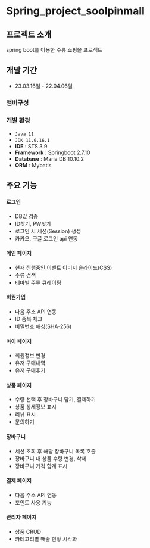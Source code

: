 # Spring_project_soolpinmall


## 프로젝트 소개
spring boot를 이용한 주류 쇼핑몰 프로젝트
<br>

## 개발 기간
* 23.03.16일 - 22.04.06일

### 맴버구성


### 개발 환경
- `Java 11`
- `JDK 11.0.16.1`
- **IDE** : STS 3.9
- **Framework** : Springboot 2.7.10
- **Database** : Maria DB 10.10.2
- **ORM** : Mybatis

## 주요 기능
#### 로그인
- DB값 검증
- ID찾기, PW찾기
- 로그인 시 세션(Session) 생성
- 카카오, 구글 로그인 api 연동
#### 메인 페이지
- 현재 진행중인 이벤트 이미지 슬라이드(CSS)
- 주류 검색
- 테마별 주류 큐레이팅
#### 회원가입
- 다음 주소 API 연동
- ID 중복 체크
- 비밀번호 해싱(SHA-256)
#### 마이 페이지
- 회원정보 변경
- 유저 구매내역
- 유저 구매후기
#### 상품 페이지
- 수량 선택 후 장바구니 담기, 결제하기
- 상품 상세정보 표시
- 리뷰 표시
- 문의하기
#### 장바구니
- 세션 조회 후 해당 장바구니 목록 호출
- 장바구니 내 상품 수량 변경, 삭제
- 장바구니 가격 합계 표시
#### 결제 페이지
- 다음 주소 API 연동
- 포인트 사용 기능
#### 관리자 페이지
- 상품 CRUD
- 카테고리별 매출 현황 시각화

